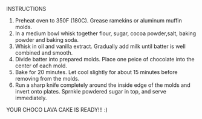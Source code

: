 INSTRUCTIONS 

1) Preheat oven to 350F (180C). Grease ramekins or aluminum muffin molds.
2) In a medium bowl whisk together flour, sugar, cocoa powder,salt, baking powder and baking soda.
3) Whisk in oil and vanilla extract. Gradually add milk until batter is well combined and smooth.
4) Divide batter into prepared molds. Place one peice of chocolate into the center of each mold.
5) Bake for 20 minutes. Let cool slightly for about 15 minutes before removing from the molds.
6) Run a sharp knife completely around the inside edge of the molds and invert onto plates. Sprnkle powdered sugar in top, and serve immediately.

YOUR CHOCO LAVA CAKE IS READY!!!
:)
